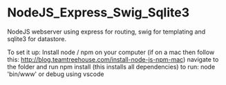 # NodeJS_Express_Swig_Sqlite3
NodeJS webserver using express for routing, swig for templating and sqlite3 for datastore.

To set it up:
  Install node / npm on your computer (if on a mac then follow this: http://blog.teamtreehouse.com/install-node-js-npm-mac)
  navigate to the folder and run npm install (this installs all dependencies)
  to run: node 'bin/www' or debug using vscode
  
